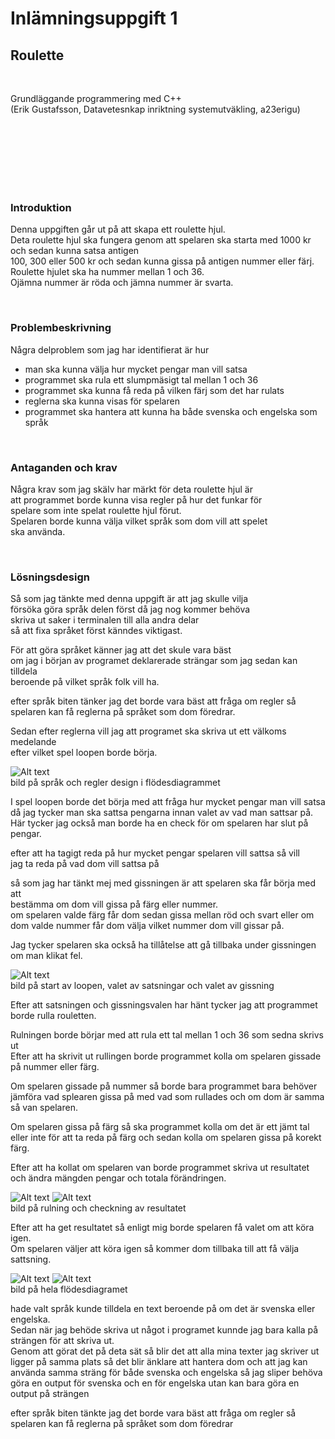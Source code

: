 # Inlämningsuppgift 1
## Roulette

<br>

Grundläggande programmering med C++  
(Erik Gustafsson, Datavetesnkap inriktning systemutväkling, a23erigu)

<br>
<br>
<br>
<br>
<br>
<br>

### Introduktion

Denna uppgiften går ut på att skapa ett roulette hjul.  
Deta roulette hjul ska fungera genom att spelaren ska
starta med 1000 kr och sedan kunna satsa antigen  
100, 300 eller 500 kr och sedan kunna gissa på antigen nummer eller färj.  
Roulette hjulet ska ha nummer mellan 1 och 36.  
Ojämna nummer är röda och jämna nummer är svarta.

<br>

### Problembeskrivning

Några delproblem som jag har identifierat är hur
* man ska kunna välja hur mycket pengar man vill satsa
* programmet ska rula ett slumpmäsigt tal mellan 1 och 36
* programmet ska kunna få reda på vilken färj som det har rulats 
* reglerna ska kunna visas för spelaren
* programmet ska hantera att kunna ha både svenska och engelska som språk

<br>

### Antaganden och krav

Några krav som jag skälv har märkt för deta roulette hjul är  
att programmet borde kunna visa regler på hur det funkar för   
spelare som inte spelat roulette hjul förut.  
Spelaren borde kunna välja vilket språk som dom vill att spelet   
ska använda.  

<br>

### Lösningsdesign 

Så som jag tänkte med denna uppgift är att jag skulle vilja   
försöka göra språk delen först då jag nog kommer behöva  
skriva ut saker i terminalen till alla andra delar  
så att fixa språket först känndes viktigast.

För att göra språket känner jag att det skule vara bäst  
om jag i början av programet deklarerade strängar som jag sedan kan tilldela  
beroende på vilket språk folk vill ha.

efter språk biten tänker jag det borde vara bäst att fråga om regler så spelaren kan få reglerna på språket som dom föredrar.

Sedan efter reglerna vill jag att programet ska skriva ut ett välkoms medelande  
efter vilket spel loopen borde börja.  

![Alt text](image.png)  
bild på språk och regler design i flödesdiagrammet


I spel loopen borde det börja med att fråga hur mycket pengar man vill satsa  
då jag tycker man ska sattsa pengarna innan valet av vad man sattsar på.
Här tycker jag också man borde ha en check för om spelaren har slut på pengar.

efter att ha tagigt reda på hur mycket pengar spelaren vill sattsa så vill   
jag ta reda på vad dom vill sattsa på

så som jag har tänkt mej med gissningen är att spelaren ska får börja med att   
bestämma om dom vill gissa på färg eller nummer.  
om spelaren valde färg får dom sedan gissa mellan röd och svart eller om dom valde nummer får dom välja vilket nummer dom vill gissar på. 

Jag tycker spelaren ska också ha tillåtelse att gå tillbaka under gissningen om man klikat fel.

![Alt text](image-1.png)  
bild på start av loopen, valet av satsningar och  valet av gissning

Efter att satsningen och gissningsvalen har hänt tycker jag att programmet borde rulla rouletten.

Rulningen borde börjar med att rula ett tal mellan 1 och 36 som sedna skrivs ut  
Efter att ha skrivit ut rullingen borde programmet kolla om spelaren gissade på nummer eller färg.

Om spelaren gissade på nummer så borde bara programmet bara behöver jämföra vad splearen gissa på med vad som rullades och om dom är samma så van spelaren.

Om spelaren gissa på färg så ska programmet kolla om det är ett jämt tal eller inte för att ta reda på färg och sedan kolla om spelaren gissa på korekt färg.

Efter att ha kollat om spelaren van borde programmet skriva ut resultatet och ändra mängden pengar och totala förändringen.

![Alt text](image-2.png)
![Alt text](image-3.png)  
bild på rulning och checkning av resultatet

Efter att ha get resultatet så enligt mig borde spelaren få valet om att köra igen.  
Om spelaren väljer att köra igen så kommer dom tillbaka till att få välja sattsning.

![Alt text](image-4.png)
![Alt text](image-5.png)  
bild på hela flödesdiagramet







hade valt språk kunde tilldela en text beroende på om det är svenska eller engelska.   
Sedan när jag behöde skriva ut något i programet kunnde jag bara kalla på  
strängen för att skriva ut.  
Genom att görat det på deta sät så blir det att alla mina texter jag skriver ut ligger på samma plats så det blir änklare att hantera dom och att jag kan använda samma sträng för både svenska och engelska så jag sliper behöva göra en output för svenska och en för engelska utan kan bara göra en output på strängen

efter språk biten tänkte jag det borde vara bäst att fråga om regler så spelaren kan få reglerna på språket som dom föredrar
